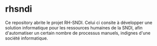 # rhsndi

Ce repository abrite le projet RH-SNDI.
Celui ci consite à développer une solution informatique pour les ressources humaines de la SNDI, afin d'automatiser un certain nombre de processus manuels, indignes d'une société informatique.
